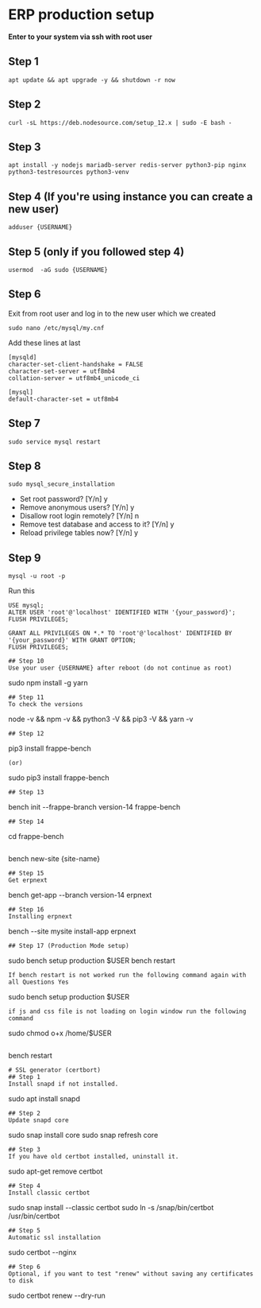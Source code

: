 # ERP production setup
**Enter to your system via ssh with root user**
## Step 1
```
apt update && apt upgrade -y && shutdown -r now
```
## Step 2
```
curl -sL https://deb.nodesource.com/setup_12.x | sudo -E bash -
```
## Step 3
```
apt install -y nodejs mariadb-server redis-server python3-pip nginx python3-testresources python3-venv
```
## Step 4 (If you're using instance you can create a new user)
```
adduser {USERNAME}
```
## Step 5 (only if you followed step 4)
```
usermod  -aG sudo {USERNAME}
```
## Step 6
Exit from root user and log in to the new user which we created
```
sudo nano /etc/mysql/my.cnf
```
Add these lines at last
```
[mysqld]
character-set-client-handshake = FALSE 
character-set-server = utf8mb4 
collation-server = utf8mb4_unicode_ci 

[mysql]
default-character-set = utf8mb4
```
## Step 7
```
sudo service mysql restart
```
## Step 8
```
sudo mysql_secure_installation
```
- Set root password? [Y/n] y
- Remove anonymous users? [Y/n] y
- Disallow root login remotely? [Y/n] n
- Remove test database and access to it? [Y/n] y
- Reload privilege tables now? [Y/n] y
## Step 9
```
mysql -u root -p
```
Run this
```
USE mysql;
ALTER USER 'root'@'localhost' IDENTIFIED WITH '{your_password}';
FLUSH PRIVILEGES;
```
```
GRANT ALL PRIVILEGES ON *.* TO 'root'@'localhost' IDENTIFIED BY '{your_password}' WITH GRANT OPTION;
FLUSH PRIVILEGES;
```
```
## Step 10
Use your user {USERNAME} after reboot (do not continue as root)
```
sudo npm install -g yarn
```
## Step 11
To check the versions
```
node -v && npm -v && python3 -V && pip3 -V && yarn -v 
```
## Step 12
```
pip3 install frappe-bench
```
(or)
```
sudo pip3 install frappe-bench
```
## Step 13
```
bench init --frappe-branch version-14 frappe-bench
```
## Step 14
```
cd frappe-bench
```
```
bench new-site {site-name}
```
## Step 15
Get erpnext
```
bench get-app --branch version-14 erpnext
```
## Step 16
Installing erpnext
```
bench --site mysite install-app erpnext
```
## Step 17 (Production Mode setup)
```
sudo bench setup production $USER
bench restart
```
If bench restart is not worked run the following command again with all Questions Yes
```
sudo bench setup production $USER
```
if js and css file is not loading on login window run the following command
```
sudo chmod o+x /home/$USER
```
```
bench restart
```
# SSL generator (certbort)
## Step 1
Install snapd if not installed.
```
sudo apt install snapd
```
## Step 2
Update snapd core
```
sudo snap install core
sudo snap refresh core
```
## Step 3
If you have old certbot installed, uninstall it.
```
sudo apt-get remove certbot
```
## Step 4
Install classic certbot
```
sudo snap install --classic certbot
sudo ln -s /snap/bin/certbot /usr/bin/certbot
```
## Step 5
Automatic ssl installation
```
sudo certbot --nginx
```
## Step 6
Optional, if you want to test "renew" without saving any certificates to disk
```
sudo certbot renew --dry-run
```
